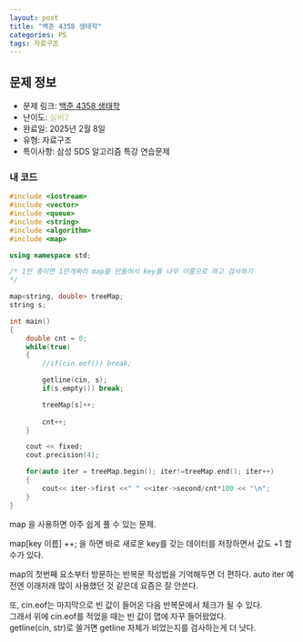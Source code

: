 ```yaml
---
layout: post
title: "백준 4358 생태학"
categories: PS
tags: 자료구조
---
```


## 문제 정보
- 문제 링크: [백준 4358 생태학](https://www.acmicpc.net/problem/4358)
- 난이도: <span style="color:#B5C78A">실버2</span>
- 완료일: 2025년 2월 8일
- 유형: 자료구조
- 특이사항: 삼성 SDS 알고리즘 특강 연습문제

### 내 코드

```C++
#include <iostream>
#include <vector>
#include <queue>
#include <string>
#include <algorithm>
#include <map>

using namespace std;

/* 1만 종이면 1만개짜리 map을 만들어서 key를 나무 이름으로 하고 검사하기
*/

map<string, double> treeMap;
string s;

int main()
{
	double cnt = 0;
	while(true)
	{
		//if(cin.eof()) break;

		getline(cin, s);
		if(s.empty()) break;

		treeMap[s]++;
		
		cnt++;
	}

	cout << fixed;
	cout.precision(4);

	for(auto iter = treeMap.begin(); iter!=treeMap.end(); iter++)
	{
		cout<< iter->first <<" " <<iter->second/cnt*100 << "\n";
	}
}
```

map 을 사용하면 아주 쉽게 풀 수 있는 문제.

map[key 이름] ++; 을 하면 바로 새로운 key를 갖는 데이터를 저장하면서 값도 +1 할 수가 있다.

map의 첫번째 요소부터 방문하는 반복문 작성법을 기억해두면 더 편하다. auto iter 예전엔 이래저래 많이 사용했던 것 같은데 요즘은 잘 안쓴다.

또, cin.eof는 마지막으로 빈 값이 들어온 다음 반복문에서 체크가 될 수 있다.   
그래서 위에 cin.eof를 적었을 때는 빈 값이 맵에 자꾸 들어왔었다.   
getline(cin, str)로 쓸거면 getline 자체가 비었는지를 검사하는게 더 낫다.  

